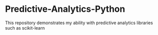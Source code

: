 # Predictive-Analytics-Python
This repository demonstrates my ability with predictive analytics libraries such as scikit-learn 

